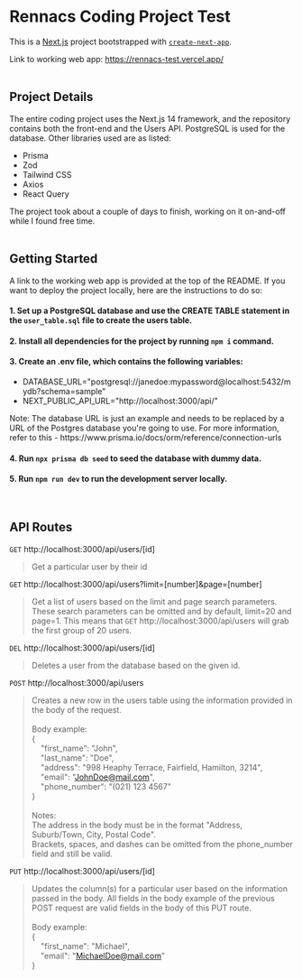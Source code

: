 # Rennacs Coding Project Test
This is a [Next.js](https://nextjs.org/) project bootstrapped with [`create-next-app`](https://github.com/vercel/next.js/tree/canary/packages/create-next-app).

Link to working web app: https://rennacs-test.vercel.app/<br/><br/>
## Project Details
The entire coding project uses the Next.js 14 framework, and the repository contains both the front-end and the Users API. PostgreSQL is used for the database. Other libraries used are as listed:
<ul>
  <li>Prisma</li>
  <li>Zod</li>
  <li>Tailwind CSS</li>
  <li>Axios</li>
  <li>React Query</li>
</ul>

The project took about a couple of days to finish, working on it on-and-off while I found free time.<br/><br/>

## Getting Started
A link to the working web app is provided at the top of the README. If you want to deploy the project locally, here are the instructions to do so:
#### 1. Set up a PostgreSQL database and use the CREATE TABLE statement in the `user_table.sql` file to create the users table.

#### 2. Install all dependencies for the project by running `npm i` command.

#### 3. Create an .env file, which contains the following variables:
 <ul>
    <li>DATABASE_URL="postgresql://janedoe:mypassword@localhost:5432/mydb?schema=sample"</li>
    <li>NEXT_PUBLIC_API_URL="http://localhost:3000/api/"</li>
  </ul>
Note: The database URL is just an example and needs to be replaced by a URL of the Postgres database you're going to use. For more information, refer to this - https://www.prisma.io/docs/orm/reference/connection-urls


#### 4. Run `npx prisma db seed` to seed the database with dummy data.

#### 5. Run `npm run dev` to run the development server locally.
<br/>

## API Routes

`GET` http://localhost:3000/api/users/[id]
> Get a particular user by their id

`GET` http://localhost:3000/api/users?limit=[number]&page=[number]
> Get a list of users based on the limit and page search parameters. These search parameters can be omitted and by default, limit=20 and page=1. This means that `GET` http://localhost:3000/api/users will grab the first group of 20 users.

`DEL` http://localhost:3000/api/users/[id]
> Deletes a user from the database based on the given id.


`POST` http://localhost:3000/api/users
> Creates a new row in the users table using the information provided in the body of the request.<br/><br/>
Body example: <br/>
{<br/>
  &nbsp;&nbsp;&nbsp;&nbsp;"first_name": "John",<br/>
  &nbsp;&nbsp;&nbsp;&nbsp;"last_name": "Doe",<br/>
  &nbsp;&nbsp;&nbsp;&nbsp;"address": "998 Heaphy Terrace, Fairfield, Hamilton, 3214",<br/>
  &nbsp;&nbsp;&nbsp;&nbsp;"email": "JohnDoe@mail.com",<br/>
  &nbsp;&nbsp;&nbsp;&nbsp;"phone_number": "(021) 123 4567"<br/>
}<br/><br/>
Notes: <br/>
The address in the body must be in the format "Address, Suburb/Town, City, Postal Code".<br/>
Brackets, spaces, and dashes can be omitted from the phone_number field and still be valid.<br/>


`PUT` http://localhost:3000/api/users/[id]
> Updates the column(s) for a particular user based on the information passed in the body. All fields in the body example of the previous POST request are valid fields in the body of this PUT route. <br/><br/>
Body example: <br/>
{ <br/>
  &nbsp;&nbsp;&nbsp;&nbsp;"first_name": "Michael",<br/>
  &nbsp;&nbsp;&nbsp;&nbsp;"email": "MichaelDoe@mail.com"<br/>
}
